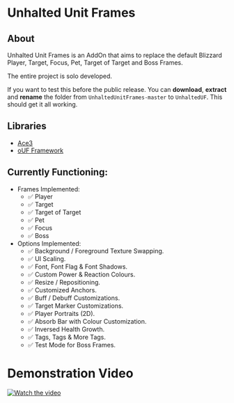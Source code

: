 # Unhalted Unit Frames

## About
Unhalted Unit Frames is an AddOn that aims to replace the default Blizzard Player, Target, Focus, Pet, Target of Target and Boss Frames.

The entire project is solo developed.

If you want to test this before the public release. You can **download**, **extract** and **rename** the folder from `UnhaltedUnitFrames-master` to `UnhaltedUF`. This should get it all working.

## Libraries

- [Ace3](https://www.curseforge.com/wow/addons/ace3)
- [oUF Framework](https://www.curseforge.com/wow/addons/ouf)

## Currently Functioning:
- Frames Implemented:
    - ✅ Player
    - ✅ Target
    - ✅ Target of Target
    - ✅ Pet
    - ✅ Focus
    - ✅ Boss
- Options Implemented:
    - ✅ Background / Foreground Texture Swapping.
    - ✅ UI Scaling.
    - ✅ Font, Font Flag & Font Shadows.
    - ✅ Custom Power & Reaction Colours.
    - ✅ Resize / Repositioning.
    - ✅ Customized Anchors.
    - ✅ Buff / Debuff Customizations.
    - ✅ Target Marker Customizations.
    - ✅ Player Portraits (2D).
    - ✅ Absorb Bar with Colour Customization.
    - ✅ Inversed Health Growth.
    - ✅ Tags, Tags & More Tags.
    - ✅ Test Mode for Boss Frames.
# Demonstration Video
[![Watch the video](https://img.youtube.com/vi/2Cr489hgasA/maxresdefault.jpg)](https://youtu.be/2Cr489hgasA?si=FILunCDH-zj2uUSt)

